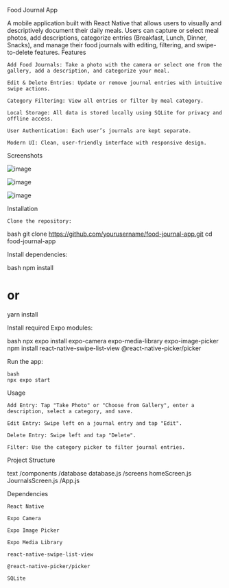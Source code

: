 Food Journal App

A mobile application built with React Native that allows users to visually and descriptively document their daily meals. Users can capture or select meal photos, add descriptions, categorize entries (Breakfast, Lunch, Dinner, Snacks), and manage their food journals with editing, filtering, and swipe-to-delete features.
Features

    Add Food Journals: Take a photo with the camera or select one from the gallery, add a description, and categorize your meal.

    Edit & Delete Entries: Update or remove journal entries with intuitive swipe actions.

    Category Filtering: View all entries or filter by meal category.

    Local Storage: All data is stored locally using SQLite for privacy and offline access.

    User Authentication: Each user’s journals are kept separate.

    Modern UI: Clean, user-friendly interface with responsive design.

Screenshots

![image](https://github.com/user-attachments/assets/f6711dc1-14a7-4fdc-a65d-9d2fd62556e4)

![image](https://github.com/user-attachments/assets/d2c424a7-2fe3-41c1-90ff-a8cc8de71619)

![image](https://github.com/user-attachments/assets/c51229c2-5998-405c-bcb0-701783333b04)


Installation

    Clone the repository: 

bash
git clone https://github.com/yourusername/food-journal-app.git
cd food-journal-app

Install dependencies:

bash
npm install
# or
yarn install

Install required Expo modules:

bash
npx expo install expo-camera expo-media-library expo-image-picker
npm install react-native-swipe-list-view @react-native-picker/picker

Run the app:

    bash
    npx expo start

Usage

    Add Entry: Tap "Take Photo" or "Choose from Gallery", enter a description, select a category, and save.

    Edit Entry: Swipe left on a journal entry and tap "Edit".

    Delete Entry: Swipe left and tap "Delete".

    Filter: Use the category picker to filter journal entries.

Project Structure

text
/components
  /database
    database.js
/screens
  homeScreen.js
  JournalsScreen.js
/App.js

Dependencies

    React Native

    Expo Camera

    Expo Image Picker

    Expo Media Library

    react-native-swipe-list-view

    @react-native-picker/picker

    SQLite

